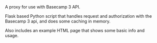 A proxy for use with Basecamp 3 API.

Flask based Python script that handles request and authorization with the Basecamp 3 api, and does some caching in memory. 

Also includes an example HTML page that shows some basic info and usage. 

